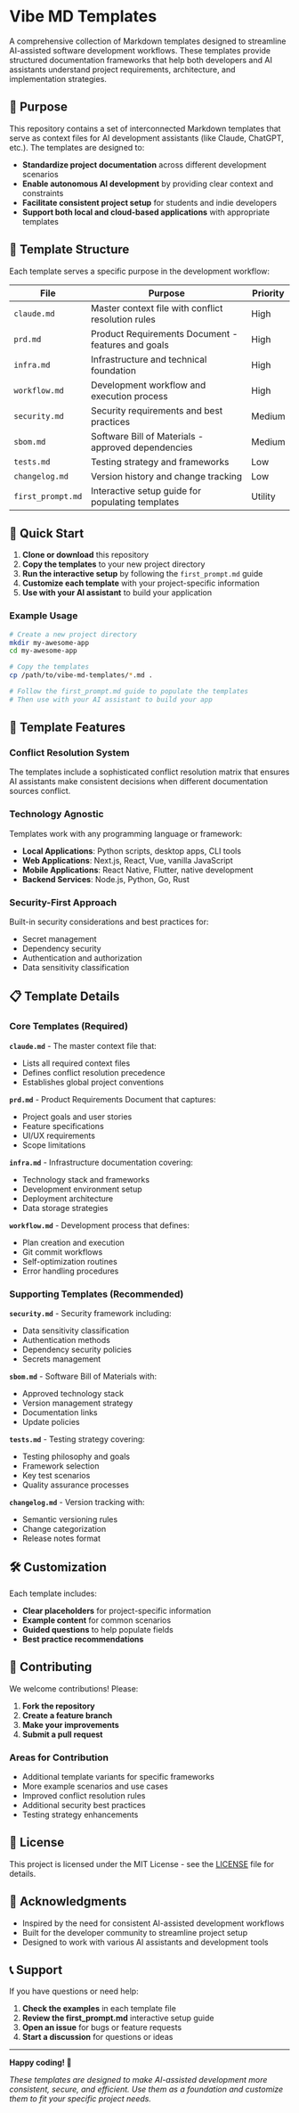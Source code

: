 # Vibe MD Templates

A comprehensive collection of Markdown templates designed to streamline AI-assisted software development workflows. These templates provide structured documentation frameworks that help both developers and AI assistants understand project requirements, architecture, and implementation strategies.

## 🎯 Purpose

This repository contains a set of interconnected Markdown templates that serve as context files for AI development assistants (like Claude, ChatGPT, etc.). The templates are designed to:

- **Standardize project documentation** across different development scenarios
- **Enable autonomous AI development** by providing clear context and constraints
- **Facilitate consistent project setup** for students and indie developers
- **Support both local and cloud-based applications** with appropriate templates

## 📁 Template Structure

Each template serves a specific purpose in the development workflow:

| File | Purpose | Priority |
|------|---------|----------|
| `claude.md` | Master context file with conflict resolution rules | High |
| `prd.md` | Product Requirements Document - features and goals | High |
| `infra.md` | Infrastructure and technical foundation | High |
| `workflow.md` | Development workflow and execution process | High |
| `security.md` | Security requirements and best practices | Medium |
| `sbom.md` | Software Bill of Materials - approved dependencies | Medium |
| `tests.md` | Testing strategy and frameworks | Low |
| `changelog.md` | Version history and change tracking | Low |
| `first_prompt.md` | Interactive setup guide for populating templates | Utility |

## 🚀 Quick Start

1. **Clone or download** this repository
2. **Copy the templates** to your new project directory
3. **Run the interactive setup** by following the `first_prompt.md` guide
4. **Customize each template** with your project-specific information
5. **Use with your AI assistant** to build your application

### Example Usage

```bash
# Create a new project directory
mkdir my-awesome-app
cd my-awesome-app

# Copy the templates
cp /path/to/vibe-md-templates/*.md .

# Follow the first_prompt.md guide to populate the templates
# Then use with your AI assistant to build your app
```

## 🎨 Template Features

### Conflict Resolution System
The templates include a sophisticated conflict resolution matrix that ensures AI assistants make consistent decisions when different documentation sources conflict.

### Technology Agnostic
Templates work with any programming language or framework:
- **Local Applications**: Python scripts, desktop apps, CLI tools
- **Web Applications**: Next.js, React, Vue, vanilla JavaScript
- **Mobile Applications**: React Native, Flutter, native development
- **Backend Services**: Node.js, Python, Go, Rust

### Security-First Approach
Built-in security considerations and best practices for:
- Secret management
- Dependency security
- Authentication and authorization
- Data sensitivity classification

## 📋 Template Details

### Core Templates (Required)

**`claude.md`** - The master context file that:
- Lists all required context files
- Defines conflict resolution precedence
- Establishes global project conventions

**`prd.md`** - Product Requirements Document that captures:
- Project goals and user stories
- Feature specifications
- UI/UX requirements
- Scope limitations

**`infra.md`** - Infrastructure documentation covering:
- Technology stack and frameworks
- Development environment setup
- Deployment architecture
- Data storage strategies

**`workflow.md`** - Development process that defines:
- Plan creation and execution
- Git commit workflows
- Self-optimization routines
- Error handling procedures

### Supporting Templates (Recommended)

**`security.md`** - Security framework including:
- Data sensitivity classification
- Authentication methods
- Dependency security policies
- Secrets management

**`sbom.md`** - Software Bill of Materials with:
- Approved technology stack
- Version management strategy
- Documentation links
- Update policies

**`tests.md`** - Testing strategy covering:
- Testing philosophy and goals
- Framework selection
- Key test scenarios
- Quality assurance processes

**`changelog.md`** - Version tracking with:
- Semantic versioning rules
- Change categorization
- Release notes format

## 🛠️ Customization

Each template includes:
- **Clear placeholders** for project-specific information
- **Example content** for common scenarios
- **Guided questions** to help populate fields
- **Best practice recommendations**

## 🤝 Contributing

We welcome contributions! Please:

1. **Fork the repository**
2. **Create a feature branch**
3. **Make your improvements**
4. **Submit a pull request**

### Areas for Contribution
- Additional template variants for specific frameworks
- More example scenarios and use cases
- Improved conflict resolution rules
- Additional security best practices
- Testing strategy enhancements

## 📄 License

This project is licensed under the MIT License - see the [LICENSE](LICENSE) file for details.

## 🙏 Acknowledgments

- Inspired by the need for consistent AI-assisted development workflows
- Built for the developer community to streamline project setup
- Designed to work with various AI assistants and development tools

## 📞 Support

If you have questions or need help:

1. **Check the examples** in each template file
2. **Review the first_prompt.md** interactive setup guide
3. **Open an issue** for bugs or feature requests
4. **Start a discussion** for questions or ideas

---

**Happy coding! 🚀**

*These templates are designed to make AI-assisted development more consistent, secure, and efficient. Use them as a foundation and customize them to fit your specific project needs.*
